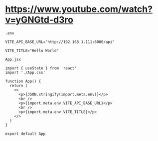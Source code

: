 # 

# https://www.youtube.com/watch?v=yGNGtd-d3ro

`.env`

```
VITE_API_BASE_URL="http://192.168.1.111:8000/api"

VITE_TITLE="Hello World"
```

`App.jsx`

```
import { useState } from 'react'
import './App.css'

function App() {
  return (
    <>
      <p>{JSON.stringify(import.meta.env)}</p>
      <br />
      <p>{import.meta.env.VITE_API_BASE_URL}</p>
      <br />
      <p>{import.meta.env.VITE_TITLE}</p>
    </>
  )
}

export default App
```